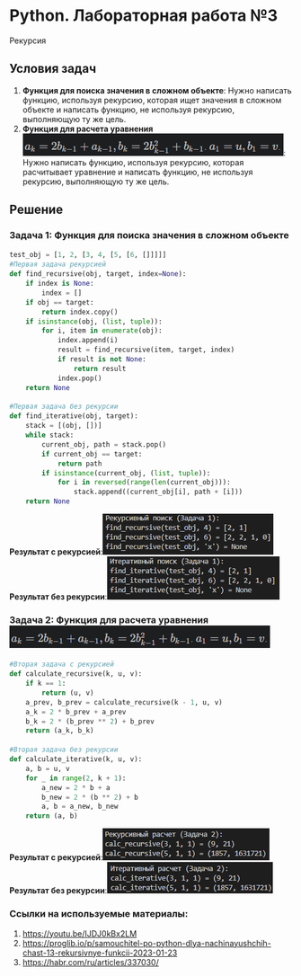 # Python. Лабораторная работа №3
Рекурсия

##  Условия задач
1. **Функция для поиска значения в сложном объекте**: Нужно написать функцию, используя рекурсию, которая ищет значения в сложном объекте и написать функцию, не используя рекурсию, выполняющую ту же цель.
2. **Функция для расчета уравнения ![alt text](image.png)**: Нужно написать функцию, используя рекурсию, которая расчитывает уравнение и написать функцию, не используя рекурсию, выполняющую ту же цель.

##  Решение
### Задача 1: Функция для поиска значения в сложном объекте
```python
test_obj = [1, 2, [3, 4, [5, [6, []]]]]
#Первая задача рекурсией
def find_recursive(obj, target, index=None):
    if index is None:
        index = []
    if obj == target:
        return index.copy()
    if isinstance(obj, (list, tuple)):
        for i, item in enumerate(obj):
            index.append(i)
            result = find_recursive(item, target, index)
            if result is not None:
                return result
            index.pop()
    return None

#Первая задача без рекурсии
def find_iterative(obj, target):
    stack = [(obj, [])]
    while stack:
        current_obj, path = stack.pop()
        if current_obj == target:
            return path
        if isinstance(current_obj, (list, tuple)):
            for i in reversed(range(len(current_obj))):
                stack.append((current_obj[i], path + [i]))
    return None
```
**Результат с рекурсией**:![alt text](image-1.png)
**Результат без рекурсии**:![\nalt text](image-2.png)

### Задача 2: Функция для расчета уравнения ![alt text](image.png)
```python
#Вторая задача с рекурсией
def calculate_recursive(k, u, v):
    if k == 1:
        return (u, v)
    a_prev, b_prev = calculate_recursive(k - 1, u, v)
    a_k = 2 * b_prev + a_prev
    b_k = 2 * (b_prev ** 2) + b_prev
    return (a_k, b_k)

#Вторая задача без рекурсии
def calculate_iterative(k, u, v):
    a, b = u, v
    for _ in range(2, k + 1):
        a_new = 2 * b + a
        b_new = 2 * (b ** 2) + b
        a, b = a_new, b_new
    return (a, b)
```
**Результат с рекурсией**:![alt text](image-3.png)
**Результат без рекурсии**:![alt text](image-4.png)

### Ссылки на используемые материалы:
1. https://youtu.be/IJDJ0kBx2LM
2. https://proglib.io/p/samouchitel-po-python-dlya-nachinayushchih-chast-13-rekursivnye-funkcii-2023-01-23
3. https://habr.com/ru/articles/337030/
